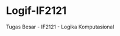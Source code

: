 # Logif-IF2121
Tugas Besar - IF2121 - Logika Komputasional
<!-- FAQ Link https://docs.google.com/spreadsheets/d/1QkNJaG0cs0F3fyr8cIbdDV4myj_dXvvyGqcqPybjT2A/edit#gid=0 -->
<!-- TODO : Add information -->

